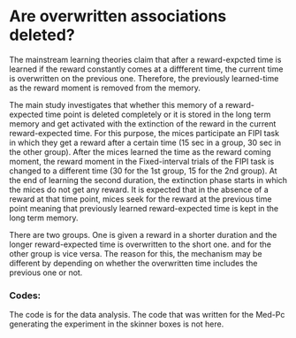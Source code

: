 # Are overwritten associations deleted?

The mainstream learning theories claim that after a reward-expcted time is learned if the reward constantly comes at a diffferent time, the current time is overwritten on the previous one. Therefore, the previously learned-time as the reward moment is removed from the memory. 

The main study investigates that whether this memory of a reward-expected time point is deleted completely or it is stored in the long term memory and get activated with the extinction of the reward in the current reward-expected time. For this purpose, the mices participate an FIPI task in which they get a reward after a certain time (15 sec in a group, 30 sec in the other group). After the mices learned the time as the reward coming moment, the reward moment in the Fixed-interval trials of the FIPI task is changed to a different time (30 for the 1st group, 15 for the 2nd group). At the end of learning the second duration, the extinction phase starts in which the mices do not get any reward. It is expected that in the absence of a reward at that time point, mices seek for the reward at the previous time point meaning that previously learned reward-expected time is kept in the long term memory. 

There are two groups. One is given a reward in a shorter duration and the longer reward-expected time is overwritten to the short one. and for the other group is vice versa.
The reason for this, the mechanism may be different by depending on whether the overwritten time includes the previous one or not.

### Codes:
The code is for the data analysis.
The code that was written for the Med-Pc generating the experiment in the skinner boxes is not here.
